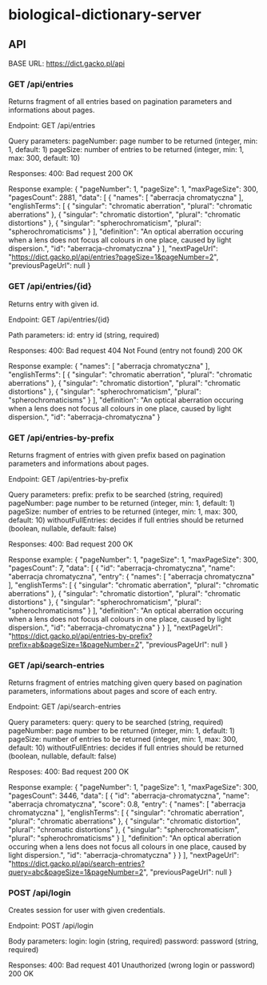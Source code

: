 # biological-dictionary-server

## API

BASE URL: https://dict.gacko.pl/api

### GET /api/entries
Returns fragment of all entries based on pagination parameters and informations about pages.

Endpoint: 
    GET /api/entries

Query parameters:
    pageNumber: page number to be returned (integer, min: 1, default: 1)
    pageSize: number of entries to be returned (integer, min: 1, max: 300, default: 10)

Responses:
    400: Bad request
    200 OK
    
Response example:
    {
        "pageNumber": 1,
        "pageSize": 1,
        "maxPageSize": 300,
        "pagesCount": 2881,
        "data": [
            {
                "names": [
                    "aberracja chromatyczna"
                ],
                "englishTerms": [
                    {
                        "singular": "chromatic aberration",
                        "plural": "chromatic aberrations"
                    },
                    {
                        "singular": "chromatic distortion",
                        "plural": "chromatic distortions"
                    },
                    {
                        "singular": "spherochromaticism",
                        "plural": "spherochromaticisms"
                    }
                ],
                "definition": "An optical aberration occuring when a lens does not focus all colours in one place, caused by light dispersion.",
                "id": "aberracja-chromatyczna"
            }
        ],
        "nextPageUrl": "https://dict.gacko.pl/api/entries?pageSize=1&pageNumber=2",
        "previousPageUrl": null
    }

### GET /api/entries/{id}
Returns entry with given id.

Endpoint: 
    GET /api/entries/{id}

Path parameters:
    id: entry id (string, required)

Responses:
    400: Bad request
    404 Not Found (entry not found)
    200 OK

Response example:
    {
        "names": [
            "aberracja chromatyczna"
        ],
        "englishTerms": [
            {
                "singular": "chromatic aberration",
                "plural": "chromatic aberrations"
            },
            {
                "singular": "chromatic distortion",
                "plural": "chromatic distortions"
            },
            {
                "singular": "spherochromaticism",
                "plural": "spherochromaticisms"
            }
        ],
        "definition": "An optical aberration occuring when a lens does not focus all colours in one place, caused by light dispersion.",
        "id": "aberracja-chromatyczna"
    }

### GET /api/entries-by-prefix
Returns fragment of entries with given prefix based on pagination parameters and informations about pages.

Endpoint: 
    GET /api/entries-by-prefix

Query parameters:
    prefix: prefix to be searched (string, required)
    pageNumber: page number to be returned (integer, min: 1, default: 1)
    pageSize: number of entries to be returned (integer, min: 1, max: 300, default: 10)
    withoutFullEntries: decides if full entries should be returned (boolean, nullable, default: false)

Responses:
    400: Bad request
    200 OK

Response example:
    {
        "pageNumber": 1,
        "pageSize": 1,
        "maxPageSize": 300,
        "pagesCount": 7,
        "data": [
            {
            "id": "aberracja-chromatyczna",
            "name": "aberracja chromatyczna",
            "entry": {
                "names": [
                "aberracja chromatyczna"
                ],
                "englishTerms": [
                {
                    "singular": "chromatic aberration",
                    "plural": "chromatic aberrations"
                },
                {
                    "singular": "chromatic distortion",
                    "plural": "chromatic distortions"
                },
                {
                    "singular": "spherochromaticism",
                    "plural": "spherochromaticisms"
                }
                ],
                "definition": "An optical aberration occuring when a lens does not focus all colours in one place, caused by light dispersion.",
                "id": "aberracja-chromatyczna"
            }
            }
        ],
        "nextPageUrl": "https://dict.gacko.pl/api/entries-by-prefix?prefix=ab&pageSize=1&pageNumber=2",
        "previousPageUrl": null
    }

### GET /api/search-entries
Returns fragment of entries matching given query based on pagination parameters, informations about pages and score of each entry.

Endpoint: 
    GET /api/search-entries

Query parameters:
    query: query to be searched (string, required)
    pageNumber: page number to be returned (integer, min: 1, default: 1)
    pageSize: number of entries to be returned (integer, min: 1, max: 300, default: 10)
    withoutFullEntries: decides if full entries should be returned (boolean, nullable, default: false)

Resposes:
    400: Bad request
    200 OK

Response example:
    {
        "pageNumber": 1,
        "pageSize": 1,
        "maxPageSize": 300,
        "pagesCount": 3446,
        "data": [
            {
            "id": "aberracja-chromatyczna",
            "name": "aberracja chromatyczna",
            "score": 0.8,
            "entry": {
                "names": [
                "aberracja chromatyczna"
                ],
                "englishTerms": [
                {
                    "singular": "chromatic aberration",
                    "plural": "chromatic aberrations"
                },
                {
                    "singular": "chromatic distortion",
                    "plural": "chromatic distortions"
                },
                {
                    "singular": "spherochromaticism",
                    "plural": "spherochromaticisms"
                }
                ],
                "definition": "An optical aberration occuring when a lens does not focus all colours in one place, caused by light dispersion.",
                "id": "aberracja-chromatyczna"
            }
            }
        ],
        "nextPageUrl": "https://dict.gacko.pl/api/search-entries?query=abc&pageSize=1&pageNumber=2",
        "previousPageUrl": null
    }
    
### POST /api/login
Creates session for user with given credentials.

Endpoint: 
    POST /api/login

Body parameters:
    login: login (string, required)
    password: password (string, required)

Responses:
    400: Bad request
    401	Unauthorized (wrong login or password)
    200 OK

